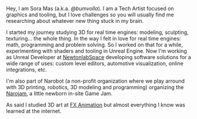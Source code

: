 Hey, I am Sora Mas (a.k.a. _@bumvolla_). I am a Tech Artist focused on graphics and tooling, but I love challenges so you will usually find me researching about whatever new thing stuck in my brain.

I started my journey studying 3D for real time engines: modeling, sculpting, texturing... the whole thing. In the way I felt in love for real time engines: math, programming and problem solving. So I worked on that for a while, experimenting with shaders and tooling in Unreal Engine.
Now I'm working as Unreal Developer at [NewtonlabSpace](https://en.newtonlabspace.com) developing software solutions for a wide range of uses: custom level editors, automotive visualization, online integrations, etc. 

I'm also part of Narobot (a non-profit organization where we play arround with 3D printing, robotics, 3D modeling and programming) organizing the [Narojam](https://x.com/NotARobot_Jam), a little newborn in-site Game Jam.

As said I studied 3D art at [FX Animation](https://fxanimation.es/en/) but almost everything I know was learned at the internet.

